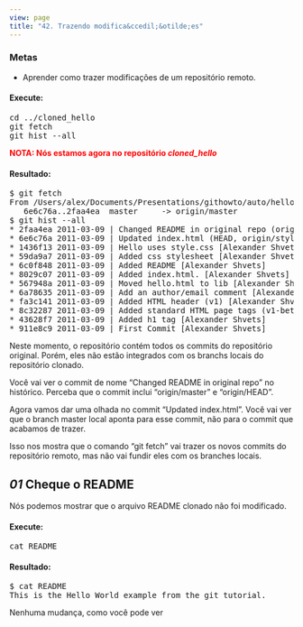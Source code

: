 ```yaml
---
view: page
title: "42. Trazendo modifica&ccedil;&otilde;es"
---
```


<h3>Metas</h3>

<ul><li>Aprender como trazer modifica&ccedil;&otilde;es de um reposit&oacute;rio remoto.</li></ul>

<h4 class="h4-pre">Execute:</h4>

<pre class="instructions">cd ../cloned_hello
git fetch
git hist --all</pre>

<p style="color:red;"><strong><span class="caps">NOTA</span>: N&oacute;s estamos agora no reposit&oacute;rio <em>cloned_hello</em></strong></p>

<h4 class="h4-pre">Resultado:</h4>

<pre class="sample">$ git fetch
From /Users/alex/Documents/Presentations/githowto/auto/hello
   6e6c76a..2faa4ea  master     -&gt; origin/master
$ git hist --all
* 2faa4ea 2011-03-09 | Changed README in original repo (origin/master, origin/HEAD) [Alexander Shvets]
* 6e6c76a 2011-03-09 | Updated index.html (HEAD, origin/style, master) [Alexander Shvets]
* 1436f13 2011-03-09 | Hello uses style.css [Alexander Shvets]
* 59da9a7 2011-03-09 | Added css stylesheet [Alexander Shvets]
* 6c0f848 2011-03-09 | Added README [Alexander Shvets]
* 8029c07 2011-03-09 | Added index.html. [Alexander Shvets]
* 567948a 2011-03-09 | Moved hello.html to lib [Alexander Shvets]
* 6a78635 2011-03-09 | Add an author/email comment [Alexander Shvets]
* fa3c141 2011-03-09 | Added HTML header (v1) [Alexander Shvets]
* 8c32287 2011-03-09 | Added standard HTML page tags (v1-beta) [Alexander Shvets]
* 43628f7 2011-03-09 | Added h1 tag [Alexander Shvets]
* 911e8c9 2011-03-09 | First Commit [Alexander Shvets]</pre>

<p>Neste momento, o reposit&oacute;rio cont&eacute;m todos os commits do reposit&oacute;rio original. Por&eacute;m, eles n&atilde;o est&atilde;o integrados com os branchs locais do reposit&oacute;rio clonado.</p>

<p>Voc&ecirc; vai ver o commit de nome &#8220;Changed <span class="caps">README</span> in original repo&#8221; no hist&oacute;rico. Perceba que o commit inclui &#8220;origin/master&#8221; e &#8220;origin/<span class="caps">HEAD</span>&#8221;.</p>

<p>Agora vamos dar uma olhada no commit &#8220;Updated index.html&#8221;. Voc&ecirc; vai ver que o branch master local aponta para esse commit, n&atilde;o para o commit que acabamos de trazer.</p>

<p>Isso nos mostra que o comando &#8220;git fetch&#8221; vai trazer os novos commits do reposit&oacute;rio remoto, mas n&atilde;o vai fundir eles com os branches locais.</p>

<h2><em>01</em> Cheque o <span class="caps">README</span></h2>

<p>N&oacute;s podemos mostrar que o arquivo <span class="caps">README</span> clonado n&atilde;o foi modificado.</p>

<h4 class="h4-pre">Execute:</h4>

<pre class="instructions">cat README</pre>
<h4 class="h4-pre">Resultado:</h4>

<pre class="sample">$ cat README
This is the Hello World example from the git tutorial.</pre>

<p>Nenhuma mudan&ccedil;a, como voc&ecirc; pode ver</p>

